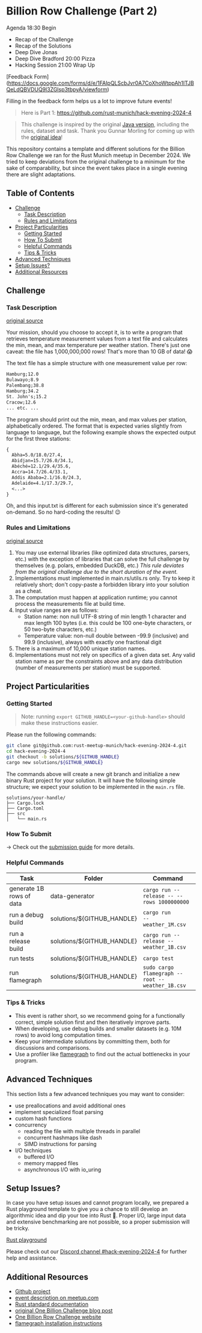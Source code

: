 # Billion Row Challenge (Part 2) <!-- omit in toc -->

Agenda
18:30 Begin
- Recap of tbe Challenge
- Recap of the Solutions
- Deep Dive Jonas
- Deep Dive Bradford
20:00 Pizza
- Hacking Session
21:00 Wrap Up

[Feedback Form]
(https://docs.google.com/forms/d/e/1FAIpQLScbJvr0A7CoXhoWtppAh1ITJBQeLdQBVDUQ9l3ZGlsp3tbpyA/viewform)

Filling in the feedback form helps us a lot to improve future events!




> Here is Part 1: https://github.com/rust-munich/hack-evening-2024-4


> This challenge is inspired by the original [Java version](https://1brc.dev/), including the rules,
> dataset and task. Thank you Gunnar Morling for coming up with the
> [original idea](https://www.morling.dev/blog/one-billion-row-challenge/)!

This repository contains a template and different solutions for the Billion Row Challenge we ran for
the Rust Munich meetup in December 2024. We tried to keep deviations from the original challenge to
a minimum for the sake of comparability, but since the event takes place in a single evening there
are slight adaptations.

## Table of Contents <!-- omit in toc -->

- [Challenge](#challenge)
  - [Task Description](#task-description)
  - [Rules and Limitations](#rules-and-limitations)
- [Project Particularities](#project-particularities)
  - [Getting Started](#getting-started)
  - [How To Submit](#how-to-submit)
  - [Helpful Commands](#helpful-commands)
  - [Tips \& Tricks](#tips--tricks)
- [Advanced Techniques](#advanced-techniques)
- [Setup Issues?](#setup-issues)
- [Additional Resources](#additional-resources)

## Challenge

### Task Description

[original source](https://1brc.dev/#%F0%9F%92%AA-the-challenge)

Your mission, should you choose to accept it, is to write a program that retrieves temperature
measurement values from a text file and calculates the min, mean, and max temperature per weather
station. There's just one caveat: the file has 1,000,000,000 rows! That's more than 10 GB of data! 😱

The text file has a simple structure with one measurement value per row:

```txt
Hamburg;12.0
Bulawayo;8.9
Palembang;38.8
Hamburg;34.2
St. John's;15.2
Cracow;12.6
... etc. ...
```

The program should print out the min, mean, and max values per station, alphabetically ordered. The
format that is expected varies slightly from language to language, but the following example shows
the expected output for the first three stations:

```txt
{
  Abha=5.0/18.0/27.4,
  Abidjan=15.7/26.0/34.1,
  Abéché=12.1/29.4/35.6,
  Accra=14.7/26.4/33.1,
  Addis Ababa=2.1/16.0/24.3,
  Adelaide=4.1/17.3/29.7,
  <...>
}
```

Oh, and this input.txt is different for each submission since it's generated on-demand. So no
hard-coding the results! 😉

### Rules and Limitations

[original source](https://1brc.dev/#rules-and-limits)

1. You may use external libraries (like optimized data structures, parsers, etc.) with the exception
   of libraries that can solve the full challenge by themselves (e.g. polars, embedded DuckDB, etc.)
   _This rule deviates from the original challenge due to the short duration of the event._
2. Implementations must implemented in main.rs/utils.rs only. Try to keep it relatively short; don't
   copy-paste a forbidden library into your solution as a cheat.
3. The computation must happen at application runtime; you cannot process the measurements file at
   build time.
4. Input value ranges are as follows:
   - Station name: non null UTF-8 string of min length 1 character and max length 100 bytes (i.e.
     this could be 100 one-byte characters, or 50 two-byte characters, etc.)
   - Temperature value: non-null double between -99.9 (inclusive) and 99.9 (inclusive), always with
     exactly one fractional digit
5. There is a maximum of 10,000 unique station names.
6. Implementations must not rely on specifics of a given data set. Any valid station name as per the
   constraints above and any data distribution (number of measurements per station) must be
   supported.

## Project Particularities

### Getting Started

> Note: running `export GITHUB_HANDLE=<your-github-handle>` should make these instructions easier.

Please run the following commands:

```sh
git clone git@github.com:rust-meetup-munich/hack-evening-2024-4.git
cd hack-evening-2024-4
git checkout -b solutions/${GITHUB_HANDLE}
cargo new solutions/${GITHUB_HANDLE}
```

The commands above will create a new git branch and initialize a new binary Rust project for your
solution. It will have the following simple structure; we expect your solution to be implemented in
the `main.rs` file.

```text
solutions/your-handle/
├── Cargo.lock
├── Cargo.toml
├── src
│   └── main.rs
```

### How To Submit

-> Check out the [submission guide](https://rust-meetup-munich.github.io/hack-evening-2024-4/02_submission.html) for more details.

### Helpful Commands

| Task                     | Folder                     | Command                                          |
| ------------------------ | -------------------------- | ------------------------------------------------ |
| generate 1B rows of data | data-generator             | `cargo run --release -- --rows 1000000000`       |
| run a debug build        | solutions/${GITHUB_HANDLE} | `cargo run           -- weather_1M.csv`          |
| run a release build      | solutions/${GITHUB_HANDLE} | `cargo run --release -- weather_1B.csv`          |
| run tests                | solutions/${GITHUB_HANDLE} | `cargo test`                                     |
| run flamegraph           | solutions/${GITHUB_HANDLE} | `sudo cargo flamegraph --root -- weather_1B.csv` |

### Tips & Tricks

- This event is rather short, so we recommend going for a functionally correct, simple solution
  first and then iteratively improve parts.
- When developing, use debug builds and smaller datasets (e.g. 10M rows) to avoid long computation
  times.
- Keep your intermediate solutions by committing them, both for discussions and comparisons.
- Use a profiler like [flamegraph](https://github.com/flamegraph-rs/flamegraph) to find out the
  actual bottlenecks in your program.

## Advanced Techniques

This section lists a few advanced techniques you may want to consider:

- use preallocations and avoid additional ones
- implement specialized float parsing
- custom hash functions
- concurrency
  - reading the file with multiple threads in parallel
  - concurrent hashmaps like dash
  - SIMD instructions for parsing
- I/O techniques
  - buffered I/O
  - memory mapped files
  - asynchronous I/O with io_uring

## Setup Issues?

In case you have setup issues and cannot program locally, we prepared a Rust playground template
to give you a chance to still develop an algorithmic idea and dip your toe into Rust 🦀. Proper I/O,
large input data and extensive benchmarking are not possible, so a proper submission will be tricky.

[Rust playground](https://play.rust-lang.org/?version=stable&mode=debug&edition=2021&gist=d039ad90338c5d71533c7e19e7c1012e)

Please check out our [Discord channel #hack-evening-2024-4](https://discord.com/channels/704612189532586014/1315802468868817007) for further help and assistance.

## Additional Resources

- [Github project](https://github.com/rust-meetup-munich/hack-evening-2024-4)
- [event description on meetup.com](https://www.meetup.com/rust-munich/events/304827279/)
- [Rust standard documentation](https://doc.rust-lang.org/std/)
- [original One Billion Challenge blog post](https://www.morling.dev/blog/one-billion-row-challenge/)
- [One Billion Row Challenge website](https://1brc.dev/)
- [flamegraph installation instructions](https://github.com/flamegraph-rs/flamegraph)
